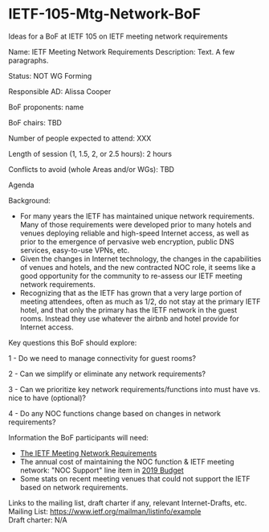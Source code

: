 # IETF-105-Mtg-Network-BoF
Ideas for a BoF at IETF 105 on IETF meeting network requirements

Name: IETF Meeting Network Requirements
Description: Text. A few paragraphs. 

Status: NOT WG Forming 

Responsible AD: Alissa Cooper 

BoF proponents: name <email>

BoF chairs: TBD 

Number of people expected to attend: XXX 

Length of session (1, 1.5, 2, or 2.5 hours): 2 hours 

Conflicts to avoid (whole Areas and/or WGs): TBD 

Agenda 

Background: 
- For many years the IETF has maintained unique network requirements. Many of those requirements were developed prior to many hotels and venues deploying reliable and high-speed Internet access, as well as prior to the emergence of pervasive web encryption, public DNS services, easy-to-use VPNs, etc. 
- Given the changes in Internet technology, the changes in the capabilities of venues and hotels, and the new contracted NOC role, it seems like a good opportunity for the community to re-assess our IETF meeting network requirements.
- Recognizing that as the IETF has grown that a very large portion of meeting attendees, often as much as 1/2, do not stay at the primary IETF hotel, and that only the primary has the IETF network in the guest rooms.  Instead they use whatever the airbnb and hotel provide for Internet access. 

Key questions this BoF should explore:

1 - Do we need to manage connectivity for guest rooms? 

2 - Can we simplify or eliminate any network requirements?

3 - Can we prioritize key network requirements/functions into must have vs. nice to have (optional)?

4 - Do any NOC functions change based on changes in network requirements?

Information the BoF participants will need:
- [The IETF Meeting Network Requirements](https://www.ietf.org/how/meetings/admin/meeting-network-requirements/)
- The annual cost of maintaining the NOC function & IETF meeting network: "NOC Support" line item in [2019 Budget](https://www.ietf.org/documents/246/IETF_2019_Budget_Public_2018-12-19.pdf)
- Some stats on recent meeting venues that could not support the IETF based on network requirements.

Links to the mailing list, draft charter if any, relevant Internet-Drafts, etc. \
Mailing List: https://www.ietf.org/mailman/listinfo/example \
Draft charter: N/A
